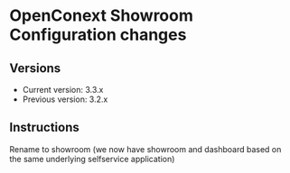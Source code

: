 # OpenConext Showroom Configuration changes

## Versions
 - Current version: 3.3.x
 - Previous version: 3.2.x

## Instructions

Rename to showroom (we now have showroom and dashboard based on the same underlying selfservice application)
